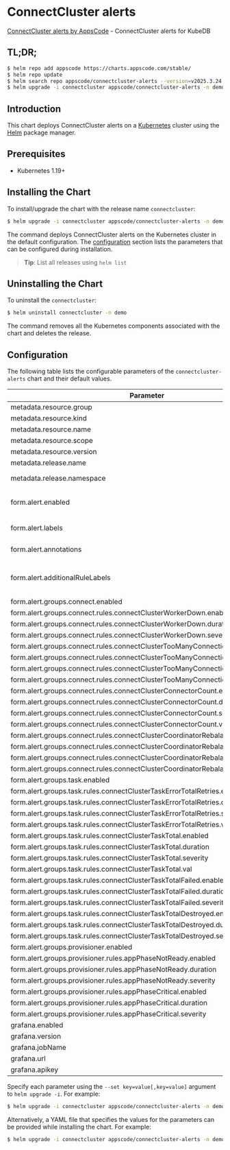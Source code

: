 # ConnectCluster alerts

[ConnectCluster alerts by AppsCode](https://github.com/appscode/alerts) - ConnectCluster alerts for KubeDB

## TL;DR;

```bash
$ helm repo add appscode https://charts.appscode.com/stable/
$ helm repo update
$ helm search repo appscode/connectcluster-alerts --version=v2025.3.24
$ helm upgrade -i connectcluster appscode/connectcluster-alerts -n demo --create-namespace --version=v2025.3.24
```

## Introduction

This chart deploys ConnectCluster alerts on a [Kubernetes](http://kubernetes.io) cluster using the [Helm](https://helm.sh) package manager.

## Prerequisites

- Kubernetes 1.19+

## Installing the Chart

To install/upgrade the chart with the release name `connectcluster`:

```bash
$ helm upgrade -i connectcluster appscode/connectcluster-alerts -n demo --create-namespace --version=v2025.3.24
```

The command deploys ConnectCluster alerts on the Kubernetes cluster in the default configuration. The [configuration](#configuration) section lists the parameters that can be configured during installation.

> **Tip**: List all releases using `helm list`

## Uninstalling the Chart

To uninstall the `connectcluster`:

```bash
$ helm uninstall connectcluster -n demo
```

The command removes all the Kubernetes components associated with the chart and deletes the release.

## Configuration

The following table lists the configurable parameters of the `connectcluster-alerts` chart and their default values.

|                                     Parameter                                     |                  Description                  |                     Default                      |
|-----------------------------------------------------------------------------------|-----------------------------------------------|--------------------------------------------------|
| metadata.resource.group                                                           |                                               | <code>kafka.kubedb.com</code>                    |
| metadata.resource.kind                                                            |                                               | <code>ConnectCluster</code>                      |
| metadata.resource.name                                                            |                                               | <code>connectclusters</code>                     |
| metadata.resource.scope                                                           |                                               | <code>Namespaced</code>                          |
| metadata.resource.version                                                         |                                               | <code>v1alpha1</code>                            |
| metadata.release.name                                                             | Release name                                  | <code>""</code>                                  |
| metadata.release.namespace                                                        | Release namespace                             | <code>""</code>                                  |
| form.alert.enabled                                                                | # Enable PrometheusRule alerts                | <code>warning</code>                             |
| form.alert.labels                                                                 | # Labels for default rules                    | <code>{"release":"kube-prometheus-stack"}</code> |
| form.alert.annotations                                                            | # Annotations for default rules               | <code>{}</code>                                  |
| form.alert.additionalRuleLabels                                                   | # Additional labels for PrometheusRule alerts | <code>{}</code>                                  |
| form.alert.groups.connect.enabled                                                 |                                               | <code>warning</code>                             |
| form.alert.groups.connect.rules.connectClusterWorkerDown.enabled                  |                                               | <code>true</code>                                |
| form.alert.groups.connect.rules.connectClusterWorkerDown.duration                 |                                               | <code>"1m"</code>                                |
| form.alert.groups.connect.rules.connectClusterWorkerDown.severity                 |                                               | <code>critical</code>                            |
| form.alert.groups.connect.rules.connectClusterTooManyConnections.enabled          |                                               | <code>true</code>                                |
| form.alert.groups.connect.rules.connectClusterTooManyConnections.duration         |                                               | <code>"2m"</code>                                |
| form.alert.groups.connect.rules.connectClusterTooManyConnections.val              |                                               | <code>80</code>                                  |
| form.alert.groups.connect.rules.connectClusterTooManyConnections.severity         |                                               | <code>warning</code>                             |
| form.alert.groups.connect.rules.connectClusterConnectorCount.enabled              |                                               | <code>true</code>                                |
| form.alert.groups.connect.rules.connectClusterConnectorCount.duration             |                                               | <code>"1m"</code>                                |
| form.alert.groups.connect.rules.connectClusterConnectorCount.severity             |                                               | <code>warning</code>                             |
| form.alert.groups.connect.rules.connectClusterConnectorCount.val                  |                                               | <code>50</code>                                  |
| form.alert.groups.connect.rules.connectClusterCoordinatorRebalanceFailed.enabled  |                                               | <code>true</code>                                |
| form.alert.groups.connect.rules.connectClusterCoordinatorRebalanceFailed.duration |                                               | <code>"1m"</code>                                |
| form.alert.groups.connect.rules.connectClusterCoordinatorRebalanceFailed.severity |                                               | <code>critical</code>                            |
| form.alert.groups.connect.rules.connectClusterCoordinatorRebalanceFailed.val      |                                               | <code>10</code>                                  |
| form.alert.groups.task.enabled                                                    |                                               | <code>warning</code>                             |
| form.alert.groups.task.rules.connectClusterTaskErrorTotalRetries.enabled          |                                               | <code>true</code>                                |
| form.alert.groups.task.rules.connectClusterTaskErrorTotalRetries.duration         |                                               | <code>"1m"</code>                                |
| form.alert.groups.task.rules.connectClusterTaskErrorTotalRetries.severity         |                                               | <code>critical</code>                            |
| form.alert.groups.task.rules.connectClusterTaskErrorTotalRetries.val              |                                               | <code>5</code>                                   |
| form.alert.groups.task.rules.connectClusterTaskTotal.enabled                      |                                               | <code>true</code>                                |
| form.alert.groups.task.rules.connectClusterTaskTotal.duration                     |                                               | <code>"1m"</code>                                |
| form.alert.groups.task.rules.connectClusterTaskTotal.severity                     |                                               | <code>warning</code>                             |
| form.alert.groups.task.rules.connectClusterTaskTotal.val                          |                                               | <code>150</code>                                 |
| form.alert.groups.task.rules.connectClusterTaskTotalFailed.enabled                |                                               | <code>true</code>                                |
| form.alert.groups.task.rules.connectClusterTaskTotalFailed.duration               |                                               | <code>"1m"</code>                                |
| form.alert.groups.task.rules.connectClusterTaskTotalFailed.severity               |                                               | <code>warning</code>                             |
| form.alert.groups.task.rules.connectClusterTaskTotalDestroyed.enabled             |                                               | <code>true</code>                                |
| form.alert.groups.task.rules.connectClusterTaskTotalDestroyed.duration            |                                               | <code>"1m"</code>                                |
| form.alert.groups.task.rules.connectClusterTaskTotalDestroyed.severity            |                                               | <code>warning</code>                             |
| form.alert.groups.provisioner.enabled                                             |                                               | <code>warning</code>                             |
| form.alert.groups.provisioner.rules.appPhaseNotReady.enabled                      |                                               | <code>true</code>                                |
| form.alert.groups.provisioner.rules.appPhaseNotReady.duration                     |                                               | <code>"1m"</code>                                |
| form.alert.groups.provisioner.rules.appPhaseNotReady.severity                     |                                               | <code>critical</code>                            |
| form.alert.groups.provisioner.rules.appPhaseCritical.enabled                      |                                               | <code>true</code>                                |
| form.alert.groups.provisioner.rules.appPhaseCritical.duration                     |                                               | <code>"15m"</code>                               |
| form.alert.groups.provisioner.rules.appPhaseCritical.severity                     |                                               | <code>warning</code>                             |
| grafana.enabled                                                                   |                                               | <code>false</code>                               |
| grafana.version                                                                   |                                               | <code>7.5.5</code>                               |
| grafana.jobName                                                                   |                                               | <code>kubedb-databases</code>                    |
| grafana.url                                                                       |                                               | <code>""</code>                                  |
| grafana.apikey                                                                    |                                               | <code>""</code>                                  |


Specify each parameter using the `--set key=value[,key=value]` argument to `helm upgrade -i`. For example:

```bash
$ helm upgrade -i connectcluster appscode/connectcluster-alerts -n demo --create-namespace --version=v2025.3.24 --set metadata.resource.group=kafka.kubedb.com
```

Alternatively, a YAML file that specifies the values for the parameters can be provided while
installing the chart. For example:

```bash
$ helm upgrade -i connectcluster appscode/connectcluster-alerts -n demo --create-namespace --version=v2025.3.24 --values values.yaml
```
